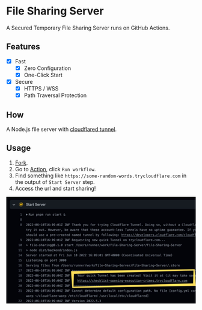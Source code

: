 # File Sharing Server

A Secured Temporary File Sharing Server runs on GitHub Actions.

## Features

- [x] Fast
  - [x] Zero Configuration
  - [x] One-Click Start
- [x] Secure
  - [x] HTTPS / WSS
  - [x] Path Traversal Protection

## How

A Node.js file server with [cloudflared tunnel](https://try.cloudflare.com/).

## Usage

1. [Fork](https://github.com/JacobLinCool/File-Sharing-Server/fork).
2. Go to [Action](./workflows/file-sharing.yml), click `Run workflow`.
3. Find something like `https://some-random-words.trycloudflare.com` in the output of `Start Server` step.
4. Access the url and start sharing!

![find URL](./screenshots/find-url.jpg)
